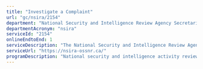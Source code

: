 ```yaml
---
title: "Investigate a Complaint"
url: "gc/nsira/2154"
department: "National Security and Intelligence Review Agency Secretariat"
departmentAcronym: "nsira"
serviceId: "2154"
onlineEndtoEnd: 1
serviceDescription: "The National Security and Intelligence Review Agency (NSIRA) investigates complaints from members of the public regarding CSIS, CSE and the national-security related activities of the RCMP. It also investigates complaints related to the denial or revocation of security clearances."
serviceUrl: "https://nsira-ossnr.ca/"
programDescription: "National security and intelligence activity reviews and complaints investigations"
---
```

